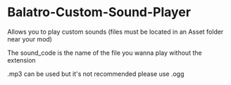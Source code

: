 # Balatro-Custom-Sound-Player
Allows you to play custom sounds (files must be located in an Asset folder near your mod)

The sound_code is the name of the file you wanna play without the extension

.mp3 can be used but it's not recommended please use .ogg
